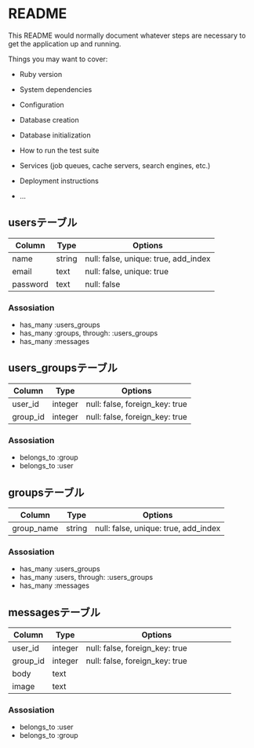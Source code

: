# README

This README would normally document whatever steps are necessary to get the
application up and running.

Things you may want to cover:

* Ruby version

* System dependencies

* Configuration

* Database creation

* Database initialization

* How to run the test suite

* Services (job queues, cache servers, search engines, etc.)

* Deployment instructions

* ...

## usersテーブル

|Column     |Type    |Options                              |
|-----------|--------|-------------------------------------|
|name       |string  |null: false, unique: true, add_index |
|email      |text    |null: false, unique: true            |
|password   |text    |null: false                          |

### Assosiation
- has_many :users_groups
- has_many :groups, through: :users_groups
- has_many :messages

## users_groupsテーブル

|Column     |Type    |Options                        |
|-----------|--------|-------------------------------|
|user_id    |integer |null: false, foreign_key: true |
|group_id   |integer |null: false, foreign_key: true |

### Assosiation
- belongs_to :group
- belongs_to :user

## groupsテーブル

|Column     |Type    |Options                              |
|-----------|--------|-------------------------------------|
|group_name |string  |null: false, unique: true, add_index |

### Assosiation
- has_many :users_groups
- has_many :users, through: :users_groups
- has_many :messages

## messagesテーブル

|Column     |Type    |Options                        |
|-----------|--------|-------------------------------|
|user_id    |integer |null: false, foreign_key: true |
|group_id   |integer |null: false, foreign_key: true |
|body       |text    |　　　　　　　　　　　　　　　　　　 |
|image      |text    |　　　　　　　　　　　　　　　　　　 |

### Assosiation
- belongs_to :user
- belongs_to :group
